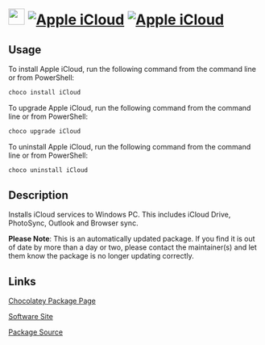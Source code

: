 ﻿# <img src="https://cdn.jsdelivr.net/gh/mkevenaar/chocolatey-packages@d46940a621e0aab565b4f17c16b5c698e2be470b/icons/icloud.png" width="32" height="32"/> [![Apple iCloud](https://img.shields.io/chocolatey/v/iCloud.svg?label=Apple+iCloud)](https://community.chocolatey.org/packages/iCloud) [![Apple iCloud](https://img.shields.io/chocolatey/dt/iCloud.svg)](https://community.chocolatey.org/packages/iCloud)

## Usage

To install Apple iCloud, run the following command from the command line or from PowerShell:

```powershell
choco install iCloud
```

To upgrade Apple iCloud, run the following command from the command line or from PowerShell:

```powershell
choco upgrade iCloud
```

To uninstall Apple iCloud, run the following command from the command line or from PowerShell:

```powershell
choco uninstall iCloud
```

## Description

Installs iCloud services to Windows PC. This includes iCloud Drive, PhotoSync, Outlook and Browser sync.

**Please Note**: This is an automatically updated package. If you find it is
out of date by more than a day or two, please contact the maintainer(s) and
let them know the package is no longer updating correctly.


## Links

[Chocolatey Package Page](https://community.chocolatey.org/packages/iCloud)

[Software Site](http://www.apple.com/icloud/)

[Package Source](https://github.com/mkevenaar/chocolatey-packages/tree/master/automatic/icloud)

